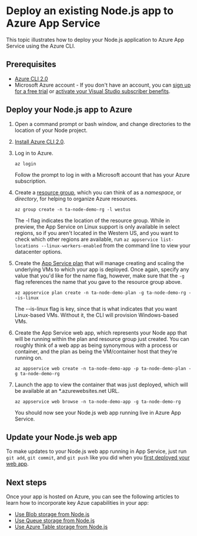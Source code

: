 # Deploy an existing Node.js app to Azure App Service

This topic illustrates how to deploy your Node.js application to Azure App Service using the Azure CLI.

## Prerequisites

- [Azure CLI 2.0](https://docs.microsoft.com/cli/azure/install-az-cli2)
- Microsoft Azure account - If you don't have an account, you can [sign up for a free trial](http://go.microsoft.com/fwlink/?LinkId=623901) or [activate your Visual Studio subscriber benefits](http://go.microsoft.com/fwlink/?LinkId=623901).

## Deploy your Node.js app to Azure

1. Open a command prompt or bash window, and change directories to the location of your Node project.

1. [Install Azure CLI 2.0](https://docs.microsoft.com/en-us/cli/azure/install-azure-cli).

1. Log in to Azure.

	```
	az login
	```

	Follow the prompt to log in with a Microsoft account that has your Azure subscription.

1. Create a [resource group](https://docs.microsoft.com/en-us/azure/azure-resource-manager/resource-group-overview.md), which you can think of as a *namespace*, or *directory*, for helping to organize Azure resources.

	```
	az group create -n ta-node-demo-rg -l westus
	```

	The -l flag indicates the location of the resource group. While in preview, the App Service on Linux support is only available in select regions, so if you aren't located in the Western US, and you want to check which other regions are available, run `az appservice list-locations --linux-workers-enabled` from the command line to view your datacenter options.

1. Create the [App Service plan](https://docs.microsoft.com/en-us/azure/app-service/azure-web-sites-web-hosting-plans-in-depth-overview.md) that will manage creating and scaling the underlying VMs to which your app is deployed. Once again, specify any value that you'd like for the name flag, however, make sure that the `-g` flag references the name that you gave to the resource group above.

	```
	az appservice plan create -n ta-node-demo-plan -g ta-node-demo-rg --is-linux
	```

	The --is-linux flag is key, since that is what indicates that you want Linux-based VMs. Without it, the CLI will provision Windows-based VMs.

1. Create the App Service web app, which represents your Node app that will be running within the plan and resource group just created. You can roughly think of a web app as being synonymous with a process or container, and the plan as being the VM/container host that they're running on.

	```
	az appservice web create -n ta-node-demo-app -p ta-node-demo-plan -g ta-node-demo-rg
	```

1. Launch the app to view the container that was just deployed, which will be available at an *.azurewebsites.net URL.

	```
	az appservice web browse -n ta-node-demo-app -g ta-node-demo-rg
	```

    You should now see your Node.js web app running live in Azure App Service.
   
## Update your Node.js web app
To make updates to your Node.js web app running in App Service, just run `git add`, `git commit`, and `git push` like you did when you [first deployed your web app](create-node-app.md#push-your-app-to-github).

## Next steps
Once your app is hosted on Azure, you can see the following articles to learn how to incorporate key Azue capabilities in your app:

- [Use Blob storage from Node.js](https://docs.microsoft.com/en-us/azure/storage/storage-nodejs-how-to-use-blob-storage)
- [Use Queue storage from Node.js](https://docs.microsoft.com/en-us/azure/storage/storage-nodejs-how-to-use-queues)
- [Use Azure Table storage from Node.js](https://docs.microsoft.com/en-us/azure/storage/storage-nodejs-how-to-use-table-storage)
